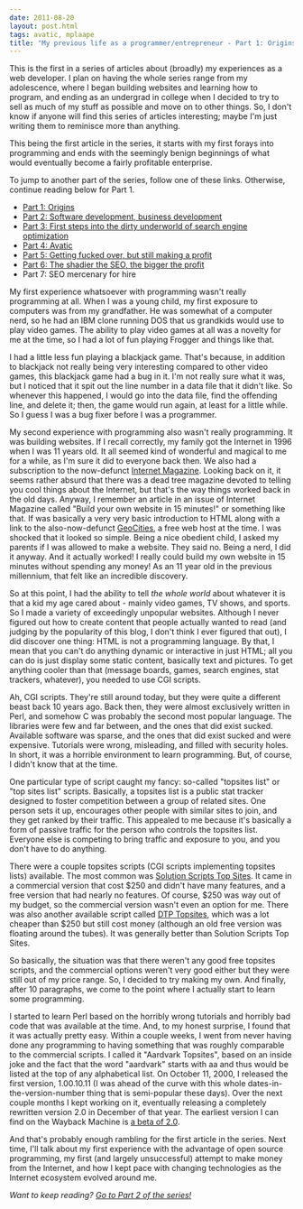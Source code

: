 ```yaml
---
date: 2011-08-20
layout: post.html
tags: avatic, mplaape
title: "My previous life as a programmer/entrepreneur - Part 1: Origins"
---
```


<p>This is the first in a series of articles about (broadly) my experiences as a web developer. I plan on having the whole series range from my adolescence, where I began building websites and learning how to program, and ending as an undergrad in college when I decided to try to sell as much of my stuff as possible and move on to other things. So, I don't know if anyone will find this series of articles interesting; maybe I'm just writing them to reminisce more than anything.</p>

<p>This being the first article in the series, it starts with my first forays into programming and ends with the seemingly benign beginnings of what would eventually become a fairly profitable enterprise.</p>

<!--more-->

<p>To jump to another part of the series, follow one of these links. Otherwise, continue reading below for Part 1.</p>

<ul>
<li><a href="#part1">Part 1: Origins</a></li>
<li><a href="/2011/08/my-previous-life-as-a-programmerentrepreneur-part-2-software-development-business-development/">Part 2: Software development, business development</a></li>
<li><a href="/2011/08/my-previous-life-as-a-programmerentrepreneur-part-3-first-steps-into-the-dirty-underworld-of-search-engine-optimization/">Part 3: First steps into the dirty underworld of search engine optimization</a></li>
<li><a href="/2011/11/my-previous-life-as-a-programmerentrepreneur-part-4-avatic/">Part 4: Avatic</a></li>
<li><a href="/2011/12/my-previous-life-as-a-programmerentrepreneur-part-5-getting-fucked-over-but-still-making-a-profit/">Part 5: Getting fucked over, but still making a profit</a></li>
<li><a href="/2011/12/my-previous-life-as-a-programmerentrepreneur-part-6-the-shadier-the-seo-the-bigger-the-profit/">Part 6: The shadier the SEO, the bigger the profit</a></li>
<li>Part 7: SEO mercenary for hire</li>
</ul>

<a name="part1"></a>

<p>My first experience whatsoever with programming wasn't really programming at all. When I was a young child, my first exposure to computers was from my grandfather. He was somewhat of a computer nerd, so he had an IBM clone running DOS that us grandkids would use to play video games. The ability to play video games at all was a novelty for me at the time, so I had a lot of fun playing Frogger and things like that.</p>

<p>I had a little less fun playing a blackjack game. That's because, in addition to blackjack not really being very interesting compared to other video games, this blackjack game had a bug in it. I'm not really sure what it was, but I noticed that it spit out the line number in a data file that it didn't like. So whenever this happened, I would go into the data file, find the offending line, and delete it; then, the game would run again, at least for a little while. So I guess I was a bug fixer before I was a programmer.</p>

<p>My second experience with programming also wasn't really programming. It was building websites. If I recall correctly, my family got the Internet in 1996 when I was 11 years old. It all seemed kind of wonderful and magical to me for a while, as I'm sure it did to everyone back then. We also had a subscription to the now-defunct <a href="http://en.wikipedia.org/wiki/Internet_Magazine">Internet Magazine</a>. Looking back on it, it seems rather absurd that there was a dead tree magazine devoted to telling you cool things about the Internet, but that's the way things worked back in the old days. Anyway, I remember an article in an issue of Internet Magazine called "Build your own website in 15 minutes!" or something like that. If was basically a very very basic introduction to HTML along with a link to the also-now-defunct <a href="http://en.wikipedia.org/wiki/GeoCities">GeoCities</a>, a free web host at the time. I was shocked that it looked so simple. Being a nice obedient child, I asked my parents if I was allowed to make a website. They said no. Being a nerd, I did it anyway. And it actually worked! I really could build my own website in 15 minutes without spending any money! As an 11 year old in the previous millennium, that felt like an incredible discovery.</p>

<p>So at this point, I had the ability to tell <em>the whole world</em> about whatever it is that a kid my age cared about - mainly video games, TV shows, and sports. So I made a variety of exceedingly unpopular websites. Although I never figured out how to create content that people actually wanted to read (and judging by the popularity of this blog, I don't think I ever figured that out), I did discover one thing: HTML is not a programming language. By that, I mean that you can't do anything dynamic or interactive in just HTML; all you can do is just display some static content, basically text and pictures. To get anything cooler than that (message boards, games, search engines, stat trackers, whatever), you needed to use CGI scripts.</p>

<p>Ah, CGI scripts. They're still around today, but they were quite a different beast back 10 years ago. Back then, they were almost exclusively written in Perl, and somehow C was probably the second most popular language. The libraries were few and far between, and the ones that did exist sucked. Available software was sparse, and the ones that did exist sucked and were expensive. Tutorials were wrong, misleading, and filled with security holes. In short, it was a horrible environment to learn programming. But, of course, I didn't know that at the time.</p>

<p>One particular type of script caught my fancy: so-called "topsites list" or "top sites list" scripts. Basically, a topsites list is a public stat tracker designed to foster competition between a group of related sites. One person sets it up, encourages other people with similar sites to join, and they get ranked by their traffic. This appealed to me because it's basically a form of passive traffic for the person who controls the topsites list. Everyone else is competing to bring traffic and exposure to you, and you don't have to do anything.</p>

<p>There were a couple topsites scripts (CGI scripts implementing topsites lists) available. The most common was <a href="http://web.archive.org/web/20010413101014/http://solutionscripts.com/vault/topsites/">Solution Scripts Top Sites</a>. It came in a commercial version that cost $250 and didn't have many features, and a free version that had nearly no features. Of course, $250 was way out of my budget, so the commercial version wasn't even an option for me. There was also another available script called <a href="http://web.archive.org/web/20010424025728/http://www.animelab.com/cgi/">DTP Topsites</a>, which was a lot cheaper than $250 but still cost money (although an old free version was floating around the tubes). It was generally better than Solution Scripts Top Sites.</p>

<p>So basically, the situation was that there weren't any good free topsites scripts, and the commercial options weren't very good either but they were still out of my price range. So, I decided to try making my own. And finally, after 10 paragraphs, we come to the point where I actually start to learn some programming.</p>

<p>I started to learn Perl based on the horribly wrong tutorials and horribly bad code that was available at the time. And, to my honest surprise, I found that it was actually pretty easy. Within a couple weeks, I went from never having done any programming to having something that was roughly comparable to the commercial scripts. I called it "Aardvark Topsites", based on an inside joke and the fact that the word "aardvark" starts with aa and thus would be listed at the top of any alphabetical list. On October 11, 2000, I released the first version, 1.00.10.11 (I was ahead of the curve with this whole dates-in-the-version-number thing that is semi-popular these days). Over the next couple months I kept working on it, eventually releasing a completely rewritten version 2.0 in December of that year. The earliest version I can find on the Wayback Machine is <a href="http://web.archive.org/web/200012181029/http://www.aardvark.nu/topsites/topsites.cgi?1">a beta of 2.0</a>.</p>

<p>And that's probably enough rambling for the first article in the series. Next time, I'll talk about my first experience with the advantage of open source programming, my first (and largely unsuccessful) attempt to make money from the Internet, and how I kept pace with changing technologies as the Internet ecosystem evolved around me.</p>

<p><em>Want to keep reading? <a href="/2011/08/my-previous-life-as-a-programmerentrepreneur-part-2-software-development-business-development/">Go to Part 2 of the series!</a></em></p>
